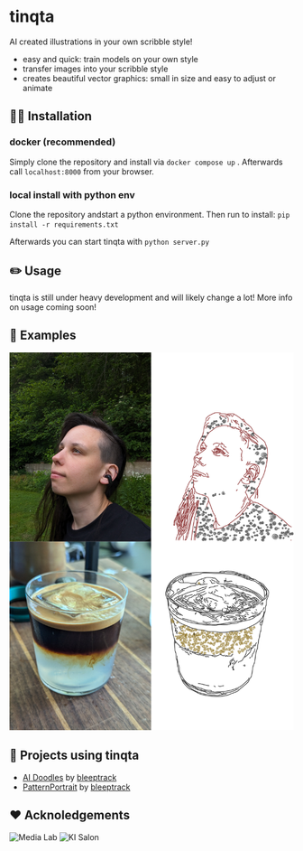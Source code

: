 # tinqta
AI created illustrations in your own scribble style!

- easy and quick: train models on your own style
- transfer images into your scribble style 
- creates beautiful vector graphics: small in size and easy to adjust or animate

## 🧑‍💻 Installation

### docker (recommended)

Simply clone the repository and install via `docker compose up` . Afterwards call `localhost:8000` from your browser.

### local install with python env
Clone the repository andstart a python environment.
Then run to install:
`pip install -r requirements.txt`

Afterwards you can start tinqta with
`python server.py`

## ✏️ Usage
tinqta is still under heavy development and will likely change a lot!
More info on usage coming soon!

## 🎨 Examples
![examples](https://github.com/bleeptrack/tinqta/blob/main/.github/examples.png?raw=true)

## 👀 Projects using tinqta
- [AI Doodles](https://www.youtube.com/playlist?list=PLSV1FvtNZeQF81iLqAgOjbA1cLRTSrcFl) by [bleeptrack](htttps://www.bleeptrack.de)
- [PatternPortrait](https://bleeptrack.de/projects/patternportrait/) by [bleeptrack](htttps://www.bleeptrack.de)

## ❤️‍ Acknoledgements
![Media Lab](https://github.com/bleeptrack/tinqta/blob/main/.github/mtl-powered-by.png?raw=true)
![KI Salon](https://raw.githubusercontent.com/bleeptrack/tinqta/4de30e2b2a82d4861962624e997b1a8ba3a207a9/.github/Logo_weiss.svg)

